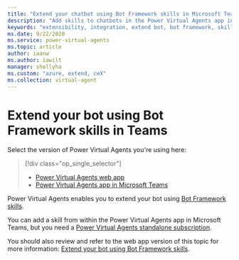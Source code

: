 ```yaml
---
title: "Extend your chatbot using Bot Framework skills in Microsoft Teams"
description: "Add skills to chatbots in the Power Virtual Agents app in Microsoft Teams."
keywords: "extensibility, integration, extend bot, bot framework, skills, custom capabilities, PVA"
ms.date: 9/22/2020
ms.service: power-virtual-agents
ms.topic: article
author: iaanw
ms.author: iawilt
manager: shellyha
ms.custom: "azure, extend, ceX"
ms.collection: virtual-agent
---
```


# Extend your bot using Bot Framework skills in Teams

Select the version of Power Virtual Agents you're using here:

> [!div class="op_single_selector"]
> - [Power Virtual Agents web app](../configuration-add-skills.md)
> - [Power Virtual Agents app in Microsoft Teams](configuration-add-skills-teams.md)




Power Virtual Agents enables you to extend your bot using [Bot Framework skills](/azure/bot-service/skills-conceptual?view=azure-bot-service-4.0&preserve-view=true).

You can add a skill from within the Power Virtual Agents app in Microsoft Teams, but you need a [Power Virtual Agents standalone subscription](../requirements-licensing-subscriptions.md). 

You should also review and refer to the web app version of this topic for more information: [Extend your bot using Bot Framework skills](../configuration-add-skills.md).

